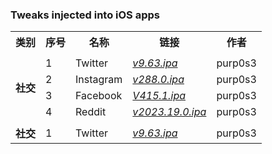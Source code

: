 ### Tweaks injected into iOS apps

<table>
    <tr> <th> 类别 </th> <th> 序号 </th> <th> 名称 </th> <th> 链接 </th> <th> 作者 </th> </tr>
	<tr>
		<td colspan="5">  </td>
    </tr>
	<tr>
		<td rowspan="4"><strong>社交</strong></td>
		<td > 1 </td> <td > Twitter </td> <td ><a href="https://github.com/purp0s3/Tweaked-iOS-Apps/releases"><em>v9.63.ipa</em></a> </td><td>purp0s3</td>
    </tr>
    <tr>
		<td > 2 </td> <td > Instagram </td> <td ><a href="https://github.com/purp0s3/Tweaked-iOS-Apps/releases"><em>v288.0.ipa</em></a> </td><td>purp0s3</td>
    </tr>
	<tr>
		<td > 3 </td> <td > Facebook </td> <td ><a href="https://github.com/purp0s3/Tweaked-iOS-Apps/releases/tag/19.may.23"><em>V415.1.ipa</em></a> </td><td>purp0s3</td>
    </tr>
	<tr>
		<td > 4 </td> <td > Reddit </td> <td ><a href="https://github.com/purp0s3/Tweaked-iOS-Apps/releases/download/19.may.23/Reddit2023.19.0_RedditFilter1.1.1.ipa"><em>v2023.19.0.ipa</em></a> </td><td>purp0s3</td>
    </tr>
	<tr>
		<td colspan="5">  </td>
    </tr>
	<tr>
		<td rowspan="1"><strong>社交</strong></td>
		<td > 1 </td> <td > Twitter </td> <td ><a href="https://github.com/purp0s3/Tweaked-iOS-Apps/releases"><em>v9.63.ipa</em></a> </td><td>purp0s3</td>
    </tr>
</table>
